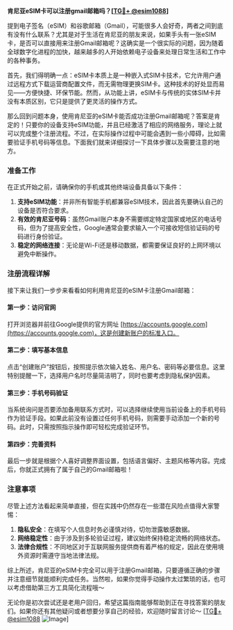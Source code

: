 **肯尼亚eSIM卡可以注册gmail邮箱吗？[[TG💪+ @esim1088](https://t.me/s/esim1088)]**

提到电子签名（eSIM）和谷歌邮箱（Gmail），可能很多人会好奇，两者之间到底有没有什么联系？尤其是对于生活在肯尼亚的朋友来说，如果手头有一张eSIM卡，是否可以直接用来注册Gmail邮箱呢？这确实是一个很实际的问题，因为随着全球数字化进程的加快，越来越多的人开始依赖电子设备来处理日常生活和工作中的各种事务。

首先，我们得明确一点：eSIM卡本质上是一种嵌入式SIM卡技术，它允许用户通过远程方式下载运营商配置文件，而无需物理更换SIM卡。这种技术的好处显而易见——方便快捷、环保节能。然而，从功能上讲，eSIM卡与传统的实体SIM卡并没有本质区别，它只是提供了更灵活的操作方式。

那么回到问题本身，使用肯尼亚的eSIM卡能否成功注册Gmail邮箱呢？答案是肯定的！只要你的设备支持eSIM功能，并且已经激活了相应的网络服务，理论上就可以完成整个注册流程。不过，在实际操作过程中可能会遇到一些小障碍，比如需要验证手机号码等信息。下面我们就来详细探讨一下具体步骤以及需要注意的地方。

### 准备工作

在正式开始之前，请确保你的手机或其他终端设备具备以下条件：
1. **支持eSIM功能**：并非所有智能手机都兼容eSIM技术，因此首先要确认自己的设备是否符合要求。
2. **有效的肯尼亚号码**：虽然Gmail账户本身不需要绑定特定国家或地区的电话号码，但为了提高安全性，Google通常会要求输入一个可接收短信验证码的号码进行身份验证。
3. **稳定的网络连接**：无论是Wi-Fi还是移动数据，都需要保证良好的上网环境以避免中断操作。

### 注册流程详解

接下来让我们一步步来看看如何利用肯尼亚的eSIM卡注册Gmail邮箱：

#### 第一步：访问官网
打开浏览器并前往Google提供的官方网址 [https://accounts.google.com](https://accounts.google.com)，这是创建新账户的标准入口。

#### 第二步：填写基本信息
点击“创建账户”按钮后，按照提示依次输入姓名、用户名、密码等必要信息。这里特别提醒一下，选择用户名时尽量简洁明了，同时也要考虑到隐私保护因素。

#### 第三步：手机号码验证
当系统询问是否要添加备用联系方式时，可以选择继续使用当前设备上的手机号码作为验证手段。如果此前没有设置过任何手机号码，则需要手动添加一个新的号码。此时，只需按照指示操作即可轻松完成验证环节。

#### 第四步：完善资料
最后一步就是根据个人喜好调整界面设置，包括语言偏好、主题风格等内容。完成后，你就正式拥有了属于自己的Gmail邮箱啦！

### 注意事项

尽管上述方法看起来简单直接，但在实践中仍然存在一些潜在风险点值得大家警惕：
1. **隐私安全**：在填写个人信息时务必谨慎对待，切勿泄露敏感数据。
2. **网络稳定性**：由于涉及到多轮验证过程，建议始终保持稳定流畅的网络状态。
3. **法律合规性**：不同地区对于互联网服务提供商有着严格的规定，因此在使用境外资源时需遵守当地法律法规。

综上所述，肯尼亚的eSIM卡完全可以用于注册Gmail邮箱，只要遵循正确的步骤并注意细节就能顺利完成任务。当然啦，如果你觉得手动操作太过繁琐的话，也可以考虑借助第三方工具简化流程哦～

无论你是初次尝试还是老用户回归，希望这篇指南能够帮助到正在寻找答案的朋友们。如果你还有其他疑问或者想要分享自己的经验，欢迎随时留言讨论～ [[TG💪+ @esim1088](https://t.me/s/esim1088) ![Image](https://i.postimg.cc/4NQfJmqS/Snipaste-2025-05-13-00-14-12.png)]